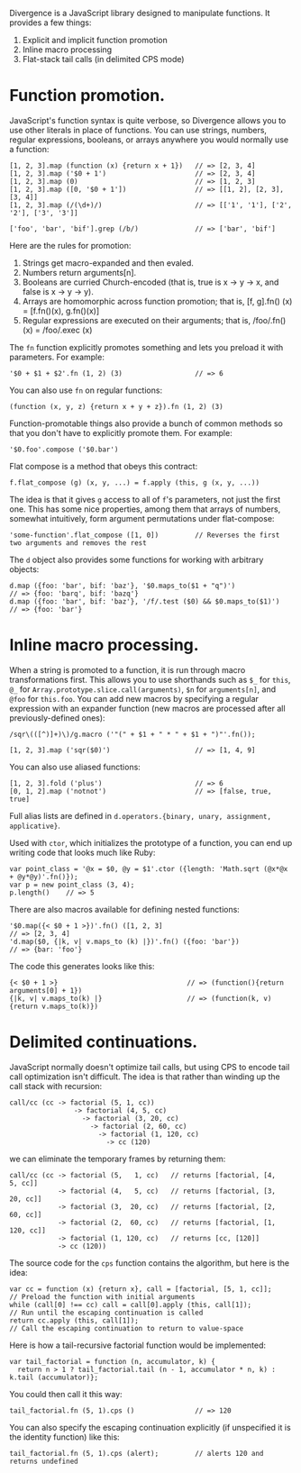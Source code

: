 Divergence is a JavaScript library designed to manipulate functions. It provides a few things:

1. Explicit and implicit function promotion
2. Inline macro processing
3. Flat-stack tail calls (in delimited CPS mode)

# Function promotion.


JavaScript's function syntax is quite verbose, so Divergence allows you to use other literals in place of functions. You can use strings, numbers, regular expressions, booleans, or arrays anywhere you would normally use a function:

    [1, 2, 3].map (function (x) {return x + 1})   // => [2, 3, 4]
    [1, 2, 3].map ('$0 + 1')                      // => [2, 3, 4]
    [1, 2, 3].map (0)                             // => [1, 2, 3]
    [1, 2, 3].map ([0, '$0 + 1'])                 // => [[1, 2], [2, 3], [3, 4]]
    [1, 2, 3].map (/(\d+)/)                       // => [['1', '1'], ['2', '2'], ['3', '3']]

    ['foo', 'bar', 'bif'].grep (/b/)              // => ['bar', 'bif']

Here are the rules for promotion:

1. Strings get macro-expanded and then evaled.
2. Numbers return arguments[n].
3. Booleans are curried Church-encoded (that is, true is x -> y -> x, and false is x -> y -> y).
4. Arrays are homomorphic across function promotion; that is, [f, g].fn() (x) = [f.fn()(x), g.fn()(x)]
5. Regular expressions are executed on their arguments; that is, /foo/.fn() (x) = /foo/.exec (x)

The `fn` function explicitly promotes something and lets you preload it with parameters. For example:

    '$0 + $1 + $2'.fn (1, 2) (3)                  // => 6

You can also use `fn` on regular functions:

    (function (x, y, z) {return x + y + z}).fn (1, 2) (3)

Function-promotable things also provide a bunch of common methods so that you don't have to explicitly promote them. For example:

    '$0.foo'.compose ('$0.bar')

Flat compose is a method that obeys this contract:

    f.flat_compose (g) (x, y, ...) = f.apply (this, g (x, y, ...))

The idea is that it gives `g` access to all of `f`'s parameters, not just the first one. This has some nice properties, among them that arrays of numbers, somewhat intuitively, form argument permutations under flat-compose:

    'some-function'.flat_compose ([1, 0])         // Reverses the first two arguments and removes the rest

The `d` object also provides some functions for working with arbitrary objects:

    d.map ({foo: 'bar', bif: 'baz'}, '$0.maps_to($1 + "q")')              // => {foo: 'barq', bif: 'bazq'}
    d.map ({foo: 'bar', bif: 'baz'}, '/f/.test ($0) && $0.maps_to($1)')   // => {foo: 'bar'}

# Inline macro processing.

When a string is promoted to a function, it is run through macro transformations first. This allows you to use shorthands such as `$_` for `this`, `@_` for `Array.prototype.slice.call(arguments)`, `$n` for `arguments[n]`, and `@foo` for `this.foo`. You can add new macros by specifying a regular expression with an expander function (new macros are processed after all previously-defined ones):

    /sqr\(([^)]+)\)/g.macro ('"(" + $1 + " * " + $1 + ")"'.fn());

    [1, 2, 3].map ('sqr($0)')                     // => [1, 4, 9]

You can also use aliased functions:

    [1, 2, 3].fold ('plus')                       // => 6
    [0, 1, 2].map ('notnot')                      // => [false, true, true]

Full alias lists are defined in `d.operators.{binary, unary, assignment, applicative}`.

Used with `ctor`, which initializes the prototype of a function, you can end up writing code that looks much like Ruby:

    var point_class = '@x = $0, @y = $1'.ctor ({length: 'Math.sqrt (@x*@x + @y*@y)'.fn()});
    var p = new point_class (3, 4);
    p.length()    // => 5

There are also macros available for defining nested functions:

    '$0.map({< $0 + 1 >})'.fn() ([1, 2, 3]                                // => [2, 3, 4]
    'd.map($0, {|k, v| v.maps_to (k) |})'.fn() ({foo: 'bar'})             // => {bar: 'foo'}

The code this generates looks like this:

    {< $0 + 1 >}                                // => (function(){return arguments[0] + 1})
    {|k, v| v.maps_to(k) |}                     // => (function(k, v){return v.maps_to(k)})

# Delimited continuations.

JavaScript normally doesn't optimize tail calls, but using CPS to encode tail call optimization isn't difficult. The idea is that rather than winding up the call stack with recursion:

    call/cc (cc -> factorial (5, 1, cc))
                    -> factorial (4, 5, cc)
                      -> factorial (3, 20, cc)
                        -> factorial (2, 60, cc)
                          -> factorial (1, 120, cc)
                            -> cc (120)

we can eliminate the temporary frames by returning them:

    call/cc (cc -> factorial (5,   1, cc)   // returns [factorial, [4,   5, cc]]
                -> factorial (4,   5, cc)   // returns [factorial, [3,  20, cc]]
                -> factorial (3,  20, cc)   // returns [factorial, [2,  60, cc]]
                -> factorial (2,  60, cc)   // returns [factorial, [1, 120, cc]]
                -> factorial (1, 120, cc)   // returns [cc, [120]]
                -> cc (120))

The source code for the `cps` function contains the algorithm, but here is the idea:

    var cc = function (x) {return x}, call = [factorial, [5, 1, cc]];     // Preload the function with initial arguments
    while (call[0] !== cc) call = call[0].apply (this, call[1]);          // Run until the escaping continuation is called
    return cc.apply (this, call[1]);                                      // Call the escaping continuation to return to value-space

Here is how a tail-recursive factorial function would be implemented:

    var tail_factorial = function (n, accumulator, k) {
      return n > 1 ? tail_factorial.tail (n - 1, accumulator * n, k) : k.tail (accumulator)};

You could then call it this way:

    tail_factorial.fn (5, 1).cps ()               // => 120

You can also specify the escaping continuation explicitly (if unspecified it is the identity function) like this:

    tail_factorial.fn (5, 1).cps (alert);         // alerts 120 and returns undefined
